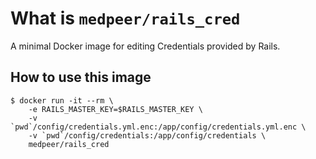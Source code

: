 # What is `medpeer/rails_cred`

A minimal Docker image for editing Credentials provided by Rails.

## How to use this image

```
$ docker run -it --rm \
    -e RAILS_MASTER_KEY=$RAILS_MASTER_KEY \
    -v `pwd`/config/credentials.yml.enc:/app/config/credentials.yml.enc \
    -v `pwd`/config/credentials:/app/config/credentials \
    medpeer/rails_cred
```
